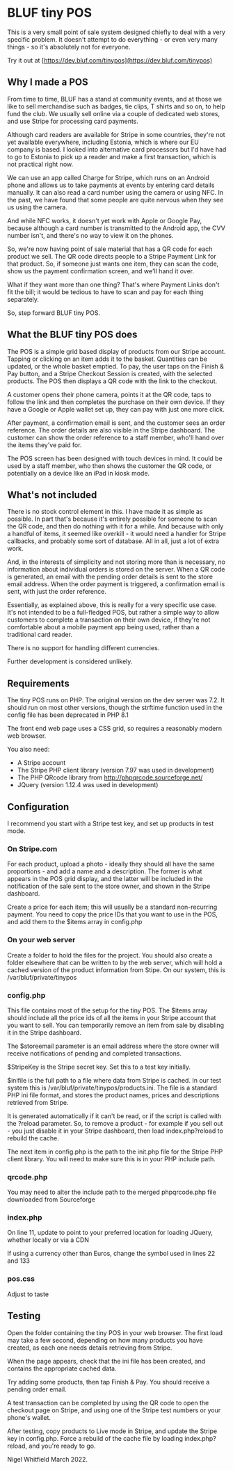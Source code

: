 # BLUF tiny POS
This is a very small point of sale system designed chiefly to deal with a very specific problem.
It doesn't attempt to do everything - or even very many things - so it's absolutely not for
everyone.

Try it out at [https://dev.bluf.com/tinypos](https://dev.bluf.com/tinypos)

## Why I made a POS
From time to time, BLUF has a stand at community events, and at those we like to sell merchandise
such as badges, tie clips, T shirts and so on, to help fund the club. We usually sell online via
a couple of dedicated web stores, and use Stripe for processing card payments.

Although card readers are available for Stripe in some countries, they're not yet available everywhere,
including Estonia, which is where our EU company is based. I looked into alternative card processors
but I'd have had to go to Estonia to pick up a reader and make a first transaction, which is not
practical right now.

We can use an app called Charge for Stripe, which runs on an Android phone and allows us to take
payments at events by entering card details manually. It can also read a card number using the camera
or using NFC. In the past, we have found that some people are quite nervous when they see us using
the camera.

And while NFC works, it doesn't yet work with Apple or Google Pay, because although a card number is
transmitted to the Android app, the CVV number isn't, and there's no way to view it on the phones.

So, we're now having point of sale material that has a QR code for each product we sell. The QR code
directs people to a Stripe Payment Link for that product. So, if someone just wants one item, they 
can scan the code, show us the payment confirmation screen, and we'll hand it over.

What if they want more than one thing? That's where Payment Links don't fit the bill; it would be
tedious to have to scan and pay for each thing separately.

So, step forward BLUF tiny POS.

## What the BLUF tiny POS does
The POS is a simple grid based display of products from our Stripe account. Tapping or clicking
on an item adds it to the basket. Quantities can be updated, or the whole basket emptied. To pay,
the user taps on the Finish & Pay button, and a Stripe Checkout Session is created, with the
selected products. The POS then displays a QR code with the link to the checkout.

A customer opens their phone camera, points it at the QR code, taps to follow the link and then
completes the purchase on their own device. If they have a Google or Apple wallet set up, they can
pay with just one more click.

After payment, a confirmation email is sent, and the customer sees an order reference. The order
details are also visible in the Stripe dashboard. The customer can show the order reference to a
staff member, who'll hand over the items they've paid for.

The POS screen has been designed with touch devices in mind. It could be used by a staff member, 
who then shows the customer the QR code, or potentially on a device like an iPad in kiosk mode.

## What's not included
There is no stock control element in this. I have made it as simple as possible. In part that's
because it's entirely possible for someone to scan the QR code, and then do nothing with it for
a while. And because with only a handful of items, it seemed like overkill - it would need a
handler for Stripe callbacks, and probably some sort of database. All in all, just a lot of extra
work.

And, in the interests of simplicity and not storing more than is necessary, no information
about individual orders is stored on the server. When a QR code is generated, an email with the
pending order details is sent to the store email address. When the order payment is triggered, a
confirmation email is sent, with just the order reference.

Essentially, as explained above, this is really for a very specific use case. It's not intended to
be a full-fledged POS, but rather a simple way to allow customers to complete a transaction on their
own device, if they're not comfortable about a mobile payment app being used, rather than a traditional
card reader.

There is no support for handling different currencies.

Further development is considered unlikely.

## Requirements
The tiny POS runs on PHP. The original version on the dev server was 7.2. It should run on most other
versions, though the strftime function used in the config file has been deprecated in PHP 8.1

The front end web page uses a CSS grid, so requires a reasonably modern web browser.

You also need:
+ A Stripe account
+ The Stripe PHP client library (version 7.97 was used in development)
+ The PHP QRcode library from http://phpqrcode.sourceforge.net/
+ JQuery (version 1.12.4 was used in development)

## Configuration
I recommend you start with a Stripe test key, and set up products in test mode.

### On Stripe.com
For each product, upload a photo - ideally they should all have the same proportions - and add a name and
a description. The former is what appears in the POS grid display, and the latter will be included in the
notification of the sale sent to the store owner, and shown in the Stripe dashboard.

Create a price for each item; this will usually be a standard non-recurring payment. You need to copy the
price IDs that you want to use in the POS, and add them to the $items array in config.php

### On your web server
Create a folder to hold the files for the project. You should also create a folder elsewhere that can be
written to by the web server, which will hold a cached version of the product information from Stipe. On
our system, this is /var/bluf/private/tinypos

### config.php
This file contains most of the setup for the tiny POS. The $items array should include all the price ids
of all the items in your Stripe account that you want to sell. You can temporarily remove an item from sale
by disabling it in the Stripe dashboard.

The $storeemail parameter is an email address where the store owner will receive notifications of pending and
completed transactions.

$StripeKey is the Stripe secret key. Set this to a test key initially.

$inifile is the full path to a file where data from Stripe is cached. In our test system this is 
/var/bluf/private/tinypos/products.ini. The file is a standard PHP ini file format, and stores the product names,
prices and descriptions retrieved from Stripe.

It is generated automatically if it can't be read, or if the script is called with the ?reload parameter.
So, to remove a product - for example if you sell out - you just disable it in your Stripe dashboard, then
load index.php?reload to rebuild the cache.

The next item in config.php is the path to the init.php file for the Stripe PHP client library. You will 
need to make sure this is in your PHP include path.

### qrcode.php
You may need to alter the include path to the merged phpqrcode.php file downloaded from Sourceforge

### index.php
On line 11, update to point to your preferred location for loading JQuery, whether locally or via a CDN

If using a currency other than Euros, change the symbol used in lines 22 and 133

### pos.css
Adjust to taste

## Testing
Open the folder containing the tiny POS in your web browser. The first load may take a few second, depending
on how many products you have created, as each one needs details retrieving from Stripe.

When the page appears, check that the ini file has been created, and contains the appropriate cached data.

Try adding some products, then tap Finish & Pay. You should receive a pending order email.

A test transaction can be completed by using the QR code to open the checkout page on Stripe, and using one
of the Stripe test numbers or your phone's wallet.

After testing, copy products to Live mode in Stripe, and update the Stripe key in config.php. Force a rebuild
of the cache file by loading index.php?reload, and you're ready to go.

Nigel Whitfield
March 2022.
